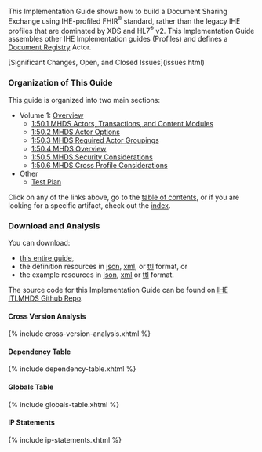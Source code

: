 
This Implementation Guide shows how to build a Document Sharing Exchange
using IHE-profiled FHIR<sup>®</sup> standard, rather than the legacy IHE
profiles that are dominated by XDS and HL7<sup>®</sup> v2.
This Implementation Guide assembles other IHE Implementation guides (Profiles)
and defines a [Document Registry](volume-1.html#150111-document-registry) Actor.

<div markdown="1" class="stu-note">
[Significant Changes, Open, and Closed Issues](issues.html)
</div>

### Organization of This Guide

This guide is organized into two main sections:

- Volume 1: [Overview](volume-1.html)
  - [1:50.1 MHDS Actors, Transactions, and Content Modules](volume-1.html#1501-mhds-actors-transactions-and-content-modules)
  - [1:50.2 MHDS Actor Options](volume-1.html#1502-mhds-actor-options)
  - [1:50.3 MHDS Required Actor Groupings](volume-1.html#1503-mhds-required-actor-groupings)
  - [1:50.4 MHDS Overview](volume-1.html#1504-mhds-overview)
  - [1:50.5 MHDS Security Considerations](volume-1.html#1505-mhds-security-considerations)
  - [1:50.6 MHDS Cross Profile Considerations](volume-1.html#1506-mhds-cross-profile-considerations)
- Other
  - [Test Plan](testplan.html)

Click on any of the links above, go to the [table of contents](toc.html), or
if you are looking for a specific artifact, check out the [index](artifacts.html).

### Download and Analysis

You can download:

- [this entire guide](full-ig.zip),
- the definition resources in [json](definitions.json.zip), [xml](definitions.xml.zip), or [ttl](definitions.ttl.zip) format, or
- the example resources in [json](examples.json.zip), [xml](examples.xml.zip) or [ttl](examples.ttl.zip) format.

The source code for this Implementation Guide can be found on [IHE ITI.MHDS Github Repo](https://github.com/IHE/ITI.MHDS).

#### Cross Version Analysis

{% include cross-version-analysis.xhtml %}

#### Dependency Table

{% include dependency-table.xhtml %}

#### Globals Table

{% include globals-table.xhtml %}

#### IP Statements

{% include ip-statements.xhtml %}
